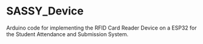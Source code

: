 # SASSY_Device
Arduino code for implementing the RFID Card Reader Device on a ESP32 for the Student Attendance and Submission System.

## 
